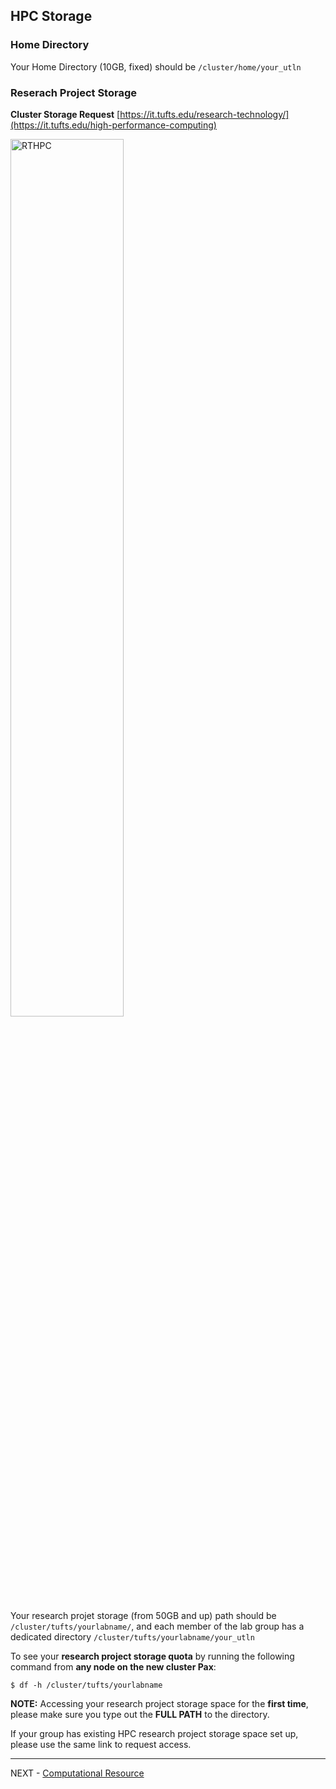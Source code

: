 ## HPC Storage

### Home Directory

Your Home Directory (10GB, fixed) should be `/cluster/home/your_utln`

### Reserach Project Storage

**Cluster Storage Request** [https://it.tufts.edu/research-technology/](https://it.tufts.edu/high-performance-computing)

<img src="../images/rthpcpage.png" alt="RTHPC" width="60%">

Your research projet storage (from 50GB and up) path should be `/cluster/tufts/yourlabname/`, and each member of the lab group has a dedicated directory `/cluster/tufts/yourlabname/your_utln`

To see your **research project storage quota** by running the following command from **any node on the new cluster Pax**:

`$ df -h /cluster/tufts/yourlabname ` 

**NOTE:** Accessing your research project storage space for the __first time__, please make sure you type out the __FULL PATH__ to the directory.

If your group has existing HPC research project storage space set up, please use the same link to request access. 

---

NEXT - [Computational Resource](Computational_Resource.md)
